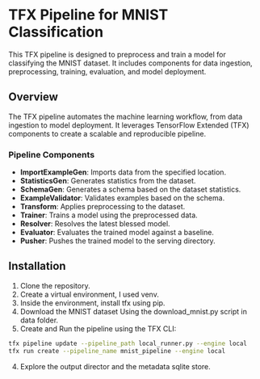 # TFX Pipeline for MNIST Classification

This TFX pipeline is designed to preprocess and train a model for classifying the MNIST dataset. It includes components for data ingestion, preprocessing, training, evaluation, and model deployment.

## Overview

The TFX pipeline automates the machine learning workflow, from data ingestion to model deployment. It leverages TensorFlow Extended (TFX) components to create a scalable and reproducible pipeline.

### Pipeline Components

- **ImportExampleGen**: Imports data from the specified location.
- **StatisticsGen**: Generates statistics from the dataset.
- **SchemaGen**: Generates a schema based on the dataset statistics.
- **ExampleValidator**: Validates examples based on the schema.
- **Transform**: Applies preprocessing to the dataset.
- **Trainer**: Trains a model using the preprocessed data.
- **Resolver**: Resolves the latest blessed model.
- **Evaluator**: Evaluates the trained model against a baseline.
- **Pusher**: Pushes the trained model to the serving directory.

## Installation

1. Clone the repository.
2. Create a virtual environment, I used venv.
3. Inside the environment, install tfx using pip.
4. Download the MNIST dataset Using the download_mnist.py script in data folder.
5. Create and Run the pipeline using the TFX CLI:
```bash
tfx pipeline update --pipeline_path local_runner.py --engine local
tfx run create --pipeline_name mnist_pipeline --engine local
```
4. Explore the output director and the metadata sqlite store.

